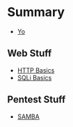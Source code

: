 # Summary

* [Yo](README.md)

## Web Stuff
* [HTTP Basics](web-stuff/http-basics.md)
* [SQLi Basics](web-stuff/sqli-basics.md)

## Pentest Stuff
* [SAMBA](pentest-stuff/SAMBA.md)

